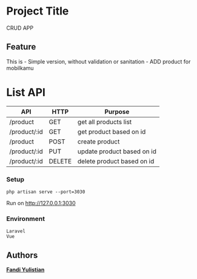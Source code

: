 # Project Title
CRUD APP

## Feature
This is - Simple version, without validation or sanitation -
ADD product for mobilkamu

# List API

| API  | HTTP | Purpose |
| ------------- | ------------ | ------------- |
| /product  | GET | get all products list  |
| /product/:id  | GET | get product based on id  |
| /product  | POST | create product  |
| /product/:id  | PUT | update product based on id  |
| /product/:id  | DELETE | delete product based on id  |


### Setup

```
php artisan serve --port=3030
```
Run on http://127.0.0.1:3030<br>

### Environment

```
Laravel
Vue 
```

## Authors

[**Fandi Yulistian**](https://github.com/fyulistian)